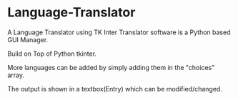 # Language-Translator
A Language Translator using TK Inter
Translator software is a Python based GUI Manager.

Build on Top of Python tkinter.

More languages can be added by simply adding them in the "choices" array.

The output is shown in a textbox(Entry) which can be modified/changed.


